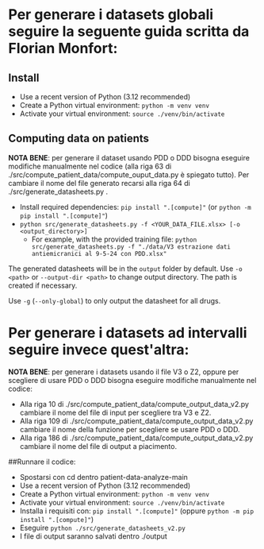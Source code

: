 
# Per generare i datasets globali seguire la seguente guida scritta da Florian Monfort:

## Install

* Use a recent version of Python (3.12 recommended)
* Create a Python virtual environment: `python -m venv venv`
* Activate your virtual environment: `source ./venv/bin/activate`

## Computing data on patients

**NOTA BENE**: per generare il dataset usando PDD o DDD bisogna eseguire modifiche manualmente nel codice (alla riga 63 di ./src/compute_patient_data/compute_ouput_data.py è spiegato tutto). Per cambiare il nome del file generato recarsi alla riga 64 di ./src/generate_datasheets.py .

* Install required dependencies: `pip install ".[compute]"` (or `python -m pip install ".[compute]"`)
* `python src/generate_datasheets.py -f <YOUR_DATA_FILE.xlsx> [-o <output_directory>]`
  * For example, with the provided training file: `python src/generate_datasheets.py -f "./data/V3 estrazione dati antiemicranici al 9-5-24 con PDD.xlsx"`

The generated datasheets will be in the `output` folder by default. Use `-o <path>` or `--output-dir <path>` to change output directory. The path is created if necessary.

Use `-g` (`--only-global`) to only output the datasheet for all drugs.

# Per generare i datasets ad intervalli seguire invece quest'altra:

**NOTA BENE**: per generare i datasets usando il file V3 o Z2, oppure per scegliere di usare PDD o DDD bisogna eseguire modifiche manualmente nel codice:
- Alla riga 10 di ./src/compute_patient_data/compute_output_data_v2.py cambiare il nome del file di input per scegliere tra V3 e Z2.
- Alla riga 109 di ./src/compute_patient_data/compute_output_data_v2.py cambiare il nome della funzione per scegliere se usare PDD o DDD.
- Alla riga 186 di ./src/compute_patient_data/compute_output_data_v2.py cambiare il nome del file di output a piacimento.

##Runnare il codice:
* Spostarsi con cd dentro patient-data-analyze-main
* Use a recent version of Python (3.12 recommended)
* Create a Python virtual environment: `python -m venv venv`
* Activate your virtual environment: `source ./venv/bin/activate`
* Installa i requisiti con: `pip install ".[compute]"` (oppure `python -m pip install ".[compute]"`)
* Eseguire `python ./src/generate_datasheets_v2.py`
* I file di output saranno salvati dentro ./output


